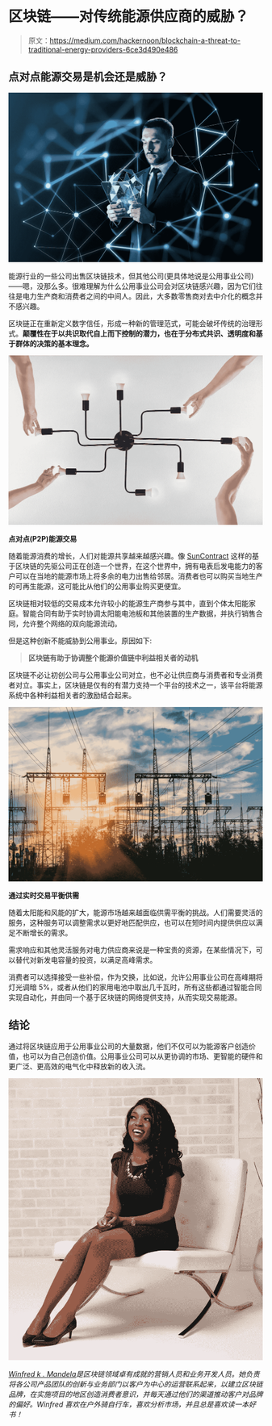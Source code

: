 # 区块链——对传统能源供应商的威胁？

> 原文：<https://medium.com/hackernoon/blockchain-a-threat-to-traditional-energy-providers-6ce3d490e486>

## 点对点能源交易是机会还是威胁？

![](img/a32b55b2576f1348e1a1c27d03c2935a.png)

能源行业的一些公司出售区块链技术，但其他公司(更具体地说是公用事业公司)——嗯，没那么多。很难理解为什么公用事业公司会对区块链感兴趣，因为它们往往是电力生产商和消费者之间的中间人。因此，大多数零售商对去中介化的概念并不感兴趣。

区块链正在重新定义数字信任，形成一种新的管理范式，可能会破坏传统的治理形式。**颠覆性在于以共识取代自上而下控制的潜力，也在于分布式共识、透明度和基于群体的决策的基本理念。**

![](img/5dd5a137d949e54edfca0f5ad1419c19.png)

**点对点(P2P)能源交易**

随着能源消费的增长，人们对能源共享越来越感兴趣。像 [SunContract](https://medium.com/u/ee5756c1cf02?source=post_page-----6ce3d490e486--------------------------------) 这样的基于区块链的先驱公司正在创造一个世界，在这个世界中，拥有电表后发电能力的客户可以在当地的能源市场上将多余的电力出售给邻居。消费者也可以购买当地生产的可再生能源，这可能比从他们的公用事业购买更便宜。

区块链相对较低的交易成本允许较小的能源生产商参与其中，直到个体太阳能家庭。智能合同有助于实时协调太阳能电池板和其他装置的生产数据，并执行销售合同，允许整个网络的双向能源流动。

但是这种创新不能威胁到公用事业。原因如下:

> **区块链有助于协调整个能源价值链中利益相关者的动机**

区块链不必让初创公司与公用事业公司对立，也不必让供应商与消费者和专业消费者对立。事实上，区块链是仅有的有潜力支持一个平台的技术之一，该平台将能源系统中各种利益相关者的激励结合起来。

![](img/d3e73c052f9151af2356dabbcb6a4b79.png)

**通过实时交易平衡供需**

随着太阳能和风能的扩大，能源市场越来越面临供需平衡的挑战。人们需要灵活的服务，这种服务可以调整需求以更好地匹配供应，也可以在短时间内提供供应以满足不断增长的需求。

需求响应和其他灵活服务对电力供应商来说是一种宝贵的资源，在某些情况下，可以替代对新发电容量的投资，以满足高峰需求。

消费者可以选择接受一些补偿，作为交换，比如说，允许公用事业公司在高峰期将灯光调暗 5%，或者从他们的家用电池中取出几千瓦时，所有这些都通过智能合同实现自动化，并由同一个基于区块链的网络提供支持，从而实现交易能源。

## 结论

通过将区块链应用于公用事业公司的大量数据，他们不仅可以为能源客户创造价值，也可以为自己创造价值。公用事业公司可以从更协调的市场、更智能的硬件和更广泛、更高效的电气化中释放新的收入流。

![](img/f1b7e1e3bbef3b6b6c6c271fed26ea55.png)

[*Winfred k . Mandela*](https://www.linkedin.com/in/winfred-k-mandela/)*是区块链领域卓有成就的营销人员和业务开发人员。她负责将各公司产品团队的创新与业务部门以客户为中心的运营联系起来，以建立区块链品牌，在实施项目的地区创造消费者意识，并每天通过他们的渠道推动客户对品牌的偏好。Winfred 喜欢在户外骑自行车，喜欢分析市场，并且总是喜欢读一本好书！*